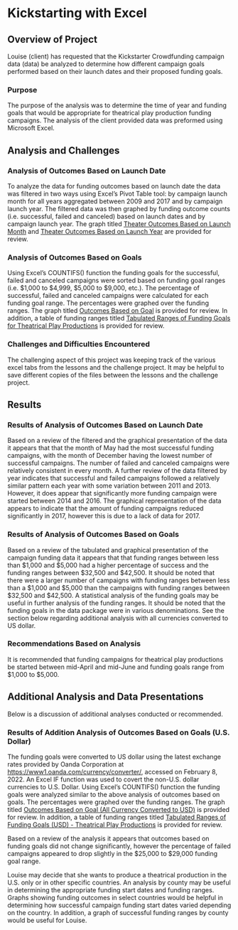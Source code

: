 # Kickstarting with Excel

## Overview of Project
Louise (client) has requested that the Kickstarter Crowdfunding campaign data (data) be analyzed to determine how different campaign goals performed based on their launch dates and their proposed funding goals. 

### Purpose
The purpose of the analysis was to determine the time of year and funding goals that would be appropriate for theatrical play production funding campaigns. The analysis of the client provided data was preformed using Microsoft Excel.

## Analysis and Challenges

### Analysis of Outcomes Based on Launch Date
To analyze the data for funding outcomes based on launch date the data was filtered in two ways using Excel’s Pivot Table tool: by campaign launch month for all years aggregated between 2009 and 2017 and by campaign launch year.  The filtered data was then graphed by funding outcome counts (i.e. successful, failed and canceled) based on launch dates and by campaign launch year.  The graph titled [Theater Outcomes Based on Launch Month](Theater_Outcomes_vs_Launch_month.png) and [Theater Outcomes Based on Launch Year](Theater_Outcomes_vs_Launch_yr.png) are provided for review.


### Analysis of Outcomes Based on Goals
Using Excel’s COUNTIFS() function the funding goals for the successful, failed and canceled campaigns were sorted based on funding goal ranges (i.e. $1,000 to $4,999, $5,000 to $9,000, etc.).  The percentage of successful, failed and canceled campaigns were calculated for each funding goal range. The percentages were graphed over the funding ranges.  The graph titled [Outcomes Based on Goal](Outcomes_vs_Goals.png) is provided for review. In addition, a table of funding ranges titled [Tabulated Ranges of Funding Goals for Theatrical Play Productions](Funding_Goal_Ranges.png) is provided for review.  

### Challenges and Difficulties Encountered

The challenging aspect of this project was keeping track of the various excel tabs from the lessons and the challenge project.  It may be helpful to save different copies of the files between the lessons and the challenge project.  

## Results

### Results of Analysis of Outcomes Based on Launch Date

Based on a review of the filtered and the graphical presentation of the data it appears that that the month of May had the most successful funding campaigns, with the month of December having the lowest number of successful campaigns.  The number of failed and canceled campaigns were relatively consistent in every month. A further review of the data filtered by year indicates that successful and failed campaigns followed a relatively similar pattern each year with some variation between 2011 and 2013. However, it does appear that significantly more funding campaign were started between 2014 and 2016. The graphical representation of the data appears to indicate that the amount of funding campaigns reduced significantly in 2017, however this is due to a lack of data for 2017.   

### Results of Analysis of Outcomes Based on Goals

Based on a review of the tabulated and graphical presentation of the campaign funding data it appears that that funding ranges between less than $1,000 and $5,000 had a higher percentage of success and the funding ranges between $32,500 and $42,500.  It should be noted that there were a larger number of campaigns with funding ranges between less than a $1,000 and $5,000 than the campaigns with funding ranges between $32,500 and $42,500.  A statistical analysis of the funding goals may be useful in further analysis of the funding ranges. It should be noted that the funding goals in the data package were in various denominations.  See the section below regarding additional analysis with all currencies converted to US dollar. 

### Recommendations Based on Analysis

It is recommended that funding campaigns for theatrical play productions be started between mid-April and mid-June and funding goals range from $1,000 to $5,000.

## Additional Analysis and Data Presentations

Below is a discussion of additional analyses conducted or recommended. 

### Results of Addition Analysis of Outcomes Based on Goals (U.S. Dollar)

The funding goals were converted to US dollar using the latest exchange rates provided by Oanda Corporation at https://www1.oanda.com/currency/converter/, accessed on February 8, 2022.  An Excel IF function was used to covert the non-U.S. dollar currencies to U.S. Dollar.  Using Excel’s COUNTIFS() function the funding goals were analyzed similar to the above analysis of outcomes based on goals.  The percentages were graphed over the funding ranges.  The graph titled [Outcomes Based on Goal (All Currency Converted to USD)](Outcomes_vs_Goals(USD).png) is provided for review. In addition, a table of funding ranges titled [Tabulated Ranges of Funding Goals (USD) - Theatrical Play Productions](Funding_Goal_Ranges_USD.png) is provided for review.  

Based on a review of the analysis it appears that outcomes based on funding goals did not change significantly, however the percentage of failed campaigns appeared to drop slightly in the $25,000 to $29,000 funding goal range.  

Louise may decide that she wants to produce a theatrical production in the U.S. only or in other specific countries.  An analysis by county may be useful in determining the appropriate funding start dates and funding ranges.   Graphs showing funding outcomes in select countries would be helpful in determining how successful campaign funding start dates varied depending on the country.  In addition, a graph of successful funding ranges by county would be useful for Louise.

